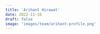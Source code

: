 ```yaml
---
title: 'Arihant Hirawat'
date: 2022-11-16
draft: false
image: 'images/team/arihant-profile.png'
---
```

